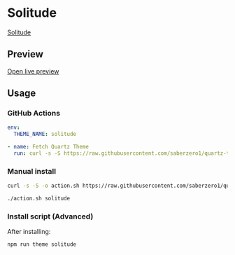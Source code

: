 # Solitude

[Solitude](https://majorenkidu.github.io/)

## Preview

[Open live preview](https://quartz-themes.github.io/solitude/)

## Usage

### GitHub Actions

```yaml
env:
  THEME_NAME: solitude
```

```yaml
- name: Fetch Quartz Theme
  run: curl -s -S https://raw.githubusercontent.com/saberzero1/quartz-themes/master/action.sh | bash -s -- $THEME_NAME
```

### Manual install

```bash
curl -s -S -o action.sh https://raw.githubusercontent.com/saberzero1/quartz-themes/master/action.sh

./action.sh solitude
```

### Install script (Advanced)

After installing:

```bash
npm run theme solitude
```
